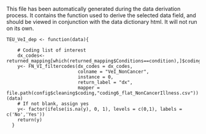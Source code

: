 This file has been automatically generated during the data derivation process.
It contains the function used to derive the selected data field, and should be viewed in conjunction with the data dictionary html.
It will not run on its own.


```
TEU_VeI_dep <- function(data){
    
    # Coding list of interest
    dx_codes<-returned_mapping[which(returned_mapping$Conditions==condition),]$coding
    y<- FN_VI_filtercodes(dx_codes = dx_codes,
                          colname = "VeI_NonCancer",
                          instance = 0,
                          return_label = "dx",
                          mapper = file.path(config$cleaning$coding,"coding6_flat_NonCancerIllness.csv"))(data)
    # If not blank, assign yes
    y<- factor(ifelse(is.na(y), 0, 1), levels = c(0,1), labels = c('No','Yes'))
    return(y)
  }
```


